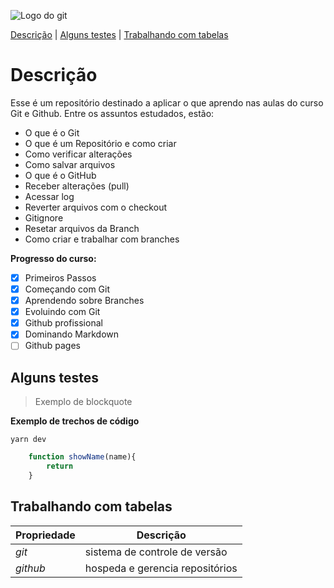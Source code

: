 ![Logo do git](https://git-scm.com/images/logos/downloads/Git-Icon-1788C.png)

[Descrição](#descrição) | [Alguns testes](#alguns-testes) | [Trabalhando com tabelas](#trabalhando-com-tabelas)
# Descrição

Esse é um repositório destinado a aplicar o que aprendo nas aulas do curso Git e Github. Entre os assuntos estudados, estão: 

* O que é o Git
* O que é um Repositório e como criar
* Como verificar alterações 
* Como salvar arquivos
* O que é o GitHub
* Receber alterações (pull)
* Acessar log
* Reverter arquivos com o checkout
* Gitignore
* Resetar arquivos da Branch
* Como criar e trabalhar com branches

**Progresso do curso:**

- [x] Primeiros Passos
- [x] Começando com Git
- [x] Aprendendo sobre Branches
- [x] Evoluindo com Git
- [x] Github profissional
- [x] Dominando Markdown
- [ ] Github pages

## Alguns testes 

> Exemplo de blockquote

**Exemplo de trechos de código**

```
yarn dev
```

```js
    function showName(name){
        return 
    }
```
## Trabalhando com tabelas

Propriedade | Descrição
----------- | ----------
_git_     |  sistema de controle de versão 
_github_ | hospeda e gerencia repositórios